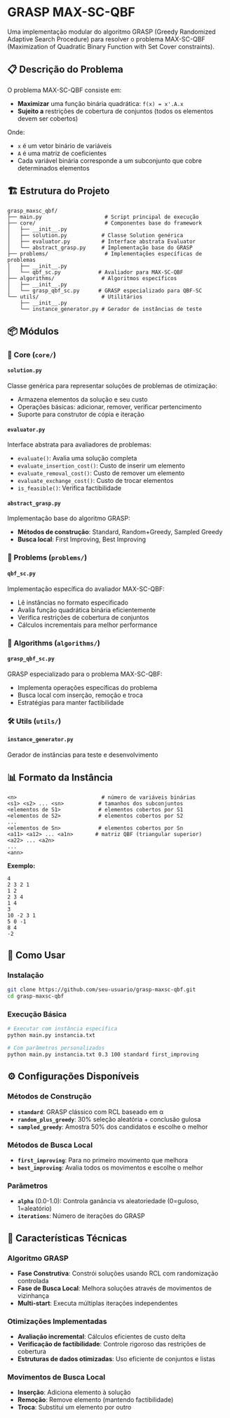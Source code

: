 # GRASP MAX-SC-QBF

Uma implementação modular do algoritmo GRASP (Greedy Randomized Adaptive Search Procedure) para resolver o problema MAX-SC-QBF (Maximization of Quadratic Binary Function with Set Cover constraints).

## 📋 Descrição do Problema

O problema MAX-SC-QBF consiste em:
- **Maximizar** uma função binária quadrática: `f(x) = x'.A.x`
- **Sujeito a** restrições de cobertura de conjuntos (todos os elementos devem ser cobertos)

Onde:
- `x` é um vetor binário de variáveis
- `A` é uma matriz de coeficientes
- Cada variável binária corresponde a um subconjunto que cobre determinados elementos

## 🏗️ Estrutura do Projeto

```
grasp_maxsc_qbf/
├── main.py                    # Script principal de execução
├── core/                      # Componentes base do framework
│   ├── __init__.py
│   ├── solution.py           # Classe Solution genérica
│   ├── evaluator.py          # Interface abstrata Evaluator
│   └── abstract_grasp.py     # Implementação base do GRASP
├── problems/                  # Implementações específicas de problemas
│   ├── __init__.py
│   └── qbf_sc.py            # Avaliador para MAX-SC-QBF
├── algorithms/               # Algoritmos específicos
│   ├── __init__.py
│   └── grasp_qbf_sc.py      # GRASP especializado para QBF-SC
└── utils/                    # Utilitários
    ├── __init__.py
    └── instance_generator.py # Gerador de instâncias de teste
```

## 📦 Módulos

### 🔧 Core (`core/`)

#### `solution.py`
Classe genérica para representar soluções de problemas de otimização:
- Armazena elementos da solução e seu custo
- Operações básicas: adicionar, remover, verificar pertencimento
- Suporte para construtor de cópia e iteração

#### `evaluator.py`
Interface abstrata para avaliadores de problemas:
- `evaluate()`: Avalia uma solução completa
- `evaluate_insertion_cost()`: Custo de inserir um elemento
- `evaluate_removal_cost()`: Custo de remover um elemento
- `evaluate_exchange_cost()`: Custo de trocar elementos
- `is_feasible()`: Verifica factibilidade

#### `abstract_grasp.py`
Implementação base do algoritmo GRASP:
- **Métodos de construção**: Standard, Random+Greedy, Sampled Greedy
- **Busca local**: First Improving, Best Improving

### 🎯 Problems (`problems/`)

#### `qbf_sc.py`
Implementação específica do avaliador MAX-SC-QBF:
- Lê instâncias no formato especificado
- Avalia função quadrática binária eficientemente
- Verifica restrições de cobertura de conjuntos
- Cálculos incrementais para melhor performance

### 🚀 Algorithms (`algorithms/`)

#### `grasp_qbf_sc.py`
GRASP especializado para o problema MAX-SC-QBF:
- Implementa operações específicas do problema
- Busca local com inserção, remoção e troca
- Estratégias para manter factibilidade

### 🛠️ Utils (`utils/`)

#### `instance_generator.py`
Gerador de instâncias para teste e desenvolvimento

## 📊 Formato da Instância

```
<n>                           # número de variáveis binárias
<s1> <s2> ... <sn>           # tamanhos dos subconjuntos
<elementos de S1>            # elementos cobertos por S1
<elementos de S2>            # elementos cobertos por S2
...
<elementos de Sn>            # elementos cobertos por Sn
<a11> <a12> ... <a1n>       # matriz QBF (triangular superior)
<a22> ... <a2n>
...
<ann>
```

**Exemplo:**
```
4
2 3 2 1
1 2
2 3 4
1 4
3
10 -2 3 1
5 0 -1
8 4
-2
```

## 🚀 Como Usar

### Instalação
```bash
git clone https://github.com/seu-usuario/grasp-maxsc-qbf.git
cd grasp-maxsc-qbf
```

### Execução Básica
```bash
# Executar com instância específica
python main.py instancia.txt

# Com parâmetros personalizados
python main.py instancia.txt 0.3 100 standard first_improving
```

## ⚙️ Configurações Disponíveis

### Métodos de Construção
- **`standard`**: GRASP clássico com RCL baseado em α
- **`random_plus_greedy`**: 30% seleção aleatória + conclusão gulosa
- **`sampled_greedy`**: Amostra 50% dos candidatos e escolhe o melhor

### Métodos de Busca Local
- **`first_improving`**: Para no primeiro movimento que melhora
- **`best_improving`**: Avalia todos os movimentos e escolhe o melhor

### Parâmetros
- **`alpha`** (0.0-1.0): Controla ganância vs aleatoriedade (0=guloso, 1=aleatório)
- **`iterations`**: Número de iterações do GRASP

## 🔬 Características Técnicas

### Algoritmo GRASP
- **Fase Construtiva**: Constrói soluções usando RCL com randomização controlada
- **Fase de Busca Local**: Melhora soluções através de movimentos de vizinhança
- **Multi-start**: Executa múltiplas iterações independentes

### Otimizações Implementadas
- **Avaliação incremental**: Cálculos eficientes de custo delta
- **Verificação de factibilidade**: Controle rigoroso das restrições de cobertura
- **Estruturas de dados otimizadas**: Uso eficiente de conjuntos e listas

### Movimentos de Busca Local
- **Inserção**: Adiciona elemento à solução
- **Remoção**: Remove elemento (mantendo factibilidade)
- **Troca**: Substitui um elemento por outro